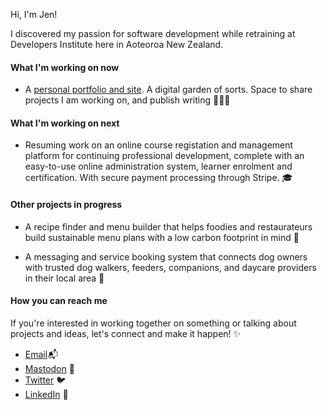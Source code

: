 Hi, I'm Jen!

I discovered my passion for software development while retraining at Developers Institute here in Aoteoroa New Zealand. 

#### What I'm working on now

- A [personal portfolio and site](https://jencorbett.dev). A digital garden of sorts. Space to share projects I am working on, and publish writing 👩🏻‍💻

#### What I'm working on next

- Resuming work on an online course registation and management platform for continuing professional development, complete with an easy-to-use online administration system, learner enrolment and certification. With secure payment processing through Stripe. 🎓

#### Other projects in progress

- A recipe finder and menu builder that helps foodies and restaurateurs build sustainable menu plans with a low carbon footprint in mind 🍏

- A messaging and service booking system that connects dog owners with trusted dog walkers, feeders, companions, and daycare providers in their local area 🐶

#### How you can reach me
If you're interested in working together on something or talking about projects and ideas, let's connect and make it happen! ✨

- [Email](mailto:hello[at]jencorbett.dev)📬
- [Mastodon](https://mastodon.nz/@jen) 🐘
- [Twitter](https://twitter.com/ajenstory) 🐦
- [LinkedIn](https://linkedin.com/in/jencorbett) 📑

<!---
crashtestdolly/crashtestdolly is a ✨ special ✨ repository because its `README.md` (this file) appears on your GitHub profile.
You can click the Preview link to take a look at your changes.
--->
